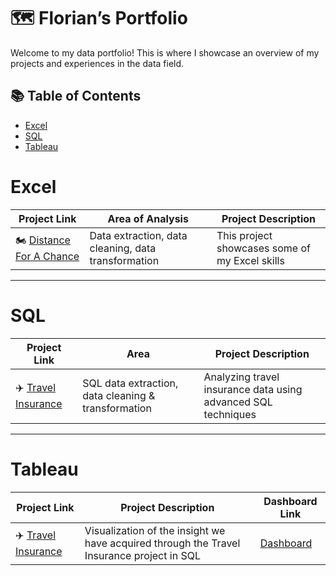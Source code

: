 # 🗺 Florian’s Portfolio

Welcome to my data portfolio! This is where I showcase an overview of my projects and experiences in the data field.

## 📚 Table of Contents
- [Excel](#Excel)
- [SQL](#sql)
- [Tableau](#tableau)

# Excel

| Project Link | Area of Analysis | Project Description | 
|---|---|---|
| 🏍️ [Distance For A Chance](https://github.com/Dympo/dympo/blob/main/Portfolio-Guide/Excel/Distance%20For%20A%20Chance/README.md) | Data extraction, data cleaning, data transformation | This project showcases some of my Excel skills

***

# SQL

| Project Link | Area | Project Description |    
|---|---|---|
| ✈️ [Travel Insurance](https://github.com/Dympo/dympo/blob/main/Portfolio-Guide/SQL/Travel%20Insurance/README.md) | SQL data extraction, data cleaning & transformation | Analyzing travel insurance data using advanced SQL techniques |

***

# Tableau

| Project Link | Project Description | Dashboard Link |
|---|---|---|
| ✈️ [Travel Insurance](https://github.com/katiehuangx/Maven-Unicorn-Challenge) | Visualization of the insight we have acquired through the Travel Insurance project in SQL | [Dashboard](https://public.tableau.com/views/TravelInsuranceViz/Dashboard1?:language=en-US&publish=yes&:sid=&:redirect=auth&:display_count=n&:origin=viz_share_link) |
